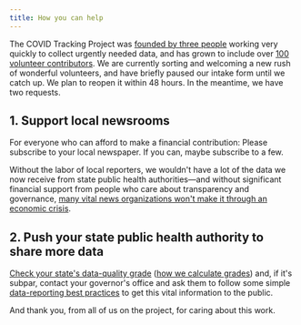 ```yaml
---
title: How you can help
---
```


The COVID Tracking Project was [founded by three people](https://covidtracking.com/about-team/) working very quickly to collect urgently needed data, and has grown to include over [100 volunteer contributors](https://covidtracking.com/about-team/). We are currently sorting and welcoming a new rush of wonderful volunteers, and have briefly paused our intake form until we catch up. We plan to reopen it within 48 hours. In the meantime, we have two requests.

## 1. Support local newsrooms

For everyone who can afford to make a financial contribution: Please subscribe to your local newspaper. If you can, maybe subscribe to a few.

Without the labor of local reporters, we wouldn't have a lot of the data we now receive from state public health authorities—and without significant financial support from people who care about transparency and governance, [many vital news organizations won't make it through an economic crisis](https://www.theatlantic.com/ideas/archive/2020/03/coronavirus-killing-local-news/608695/).

## 2. Push your state public health authority to share more data

[Check your state's data-quality grade](https://covidtracking.com/data/) ([how we calculate grades](https://covidtracking.com/about-tracker/#data-quality-grade)) and, if it's subpar, contact your governor's office and ask them to follow some simple [data-reporting best practices](https://docs.google.com/document/d/1OyN6_1UeDePwPwKi6UKZB8GwNC7-kSf1-BO2af8kqVA/edit) to get this vital information to the public.

And thank you, from all of us on the project, for caring about this work.
